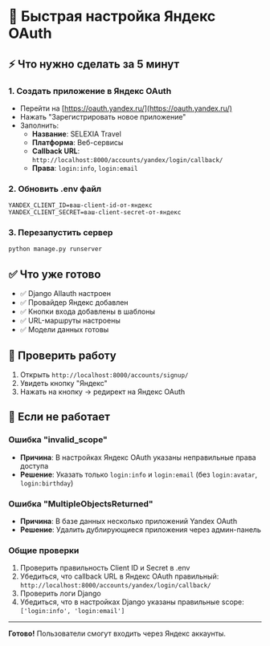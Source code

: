 # 🚀 Быстрая настройка Яндекс OAuth

## ⚡ Что нужно сделать за 5 минут

### 1. Создать приложение в Яндекс OAuth
- Перейти на [https://oauth.yandex.ru/](https://oauth.yandex.ru/)
- Нажать "Зарегистрировать новое приложение"
- Заполнить:
  - **Название**: SELEXIA Travel
  - **Платформа**: Веб-сервисы
  - **Callback URL**: `http://localhost:8000/accounts/yandex/login/callback/`
  - **Права**: `login:info`, `login:email`

### 2. Обновить .env файл
```env
YANDEX_CLIENT_ID=ваш-client-id-от-яндекс
YANDEX_CLIENT_SECRET=ваш-client-secret-от-яндекс
```

### 3. Перезапустить сервер
```bash
python manage.py runserver
```

## ✅ Что уже готово

- ✅ Django Allauth настроен
- ✅ Провайдер Яндекс добавлен
- ✅ Кнопки входа добавлены в шаблоны
- ✅ URL-маршруты настроены
- ✅ Модели данных готовы

## 🧪 Проверить работу

1. Открыть `http://localhost:8000/accounts/signup/`
2. Увидеть кнопку "Яндекс"
3. Нажать на кнопку → редирект на Яндекс OAuth

## 🚨 Если не работает

### Ошибка "invalid_scope"
- **Причина**: В настройках Яндекс OAuth указаны неправильные права доступа
- **Решение**: Указать только `login:info` и `login:email` (без `login:avatar`, `login:birthday`)

### Ошибка "MultipleObjectsReturned"
- **Причина**: В базе данных несколько приложений Yandex OAuth
- **Решение**: Удалить дублирующиеся приложения через админ-панель

### Общие проверки
1. Проверить правильность Client ID и Secret в .env
2. Убедиться, что callback URL в Яндекс OAuth правильный: `http://localhost:8000/accounts/yandex/login/callback/`
3. Проверить логи Django
4. Убедиться, что в настройках Django указаны правильные scope: `['login:info', 'login:email']`

---

**Готово!** Пользователи смогут входить через Яндекс аккаунты.
